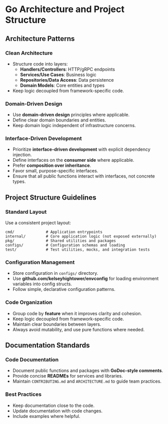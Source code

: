 # Go Architecture and Project Structure

## Architecture Patterns

### Clean Architecture
- Structure code into layers:
  - **Handlers/Controllers**: HTTP/gRPC endpoints
  - **Services/Use Cases**: Business logic
  - **Repositories/Data Access**: Data persistence
  - **Domain Models**: Core entities and types
- Keep logic decoupled from framework-specific code.

### Domain-Driven Design
- Use **domain-driven design** principles where applicable.
- Define clear domain boundaries and entities.
- Keep domain logic independent of infrastructure concerns.

### Interface-Driven Development
- Prioritize **interface-driven development** with explicit dependency injection.
- Define interfaces on the **consumer side** where applicable.
- Prefer **composition over inheritance**.
- Favor small, purpose-specific interfaces.
- Ensure that all public functions interact with interfaces, not concrete types.

## Project Structure Guidelines

### Standard Layout
Use a consistent project layout:

```
cmd/              # Application entrypoints
internal/         # Core application logic (not exposed externally)
pkg/              # Shared utilities and packages
configs/          # Configuration schemas and loading
test/             # Test utilities, mocks, and integration tests
```

### Configuration Management
- Store configuration in `configs/` directory.
- Use **github.com/kelseyhightower/envconfig** for loading environment variables into config structs.
- Follow simple, declarative configuration patterns.

### Code Organization
- Group code by **feature** when it improves clarity and cohesion.
- Keep logic decoupled from framework-specific code.
- Maintain clear boundaries between layers.
- Always avoid mutability, and use pure functions where needed.

## Documentation Standards

### Code Documentation
- Document public functions and packages with **GoDoc-style comments**.
- Provide concise **READMEs** for services and libraries.
- Maintain `CONTRIBUTING.md` and `ARCHITECTURE.md` to guide team practices.

### Best Practices
- Keep documentation close to the code.
- Update documentation with code changes.
- Include examples where helpful.
